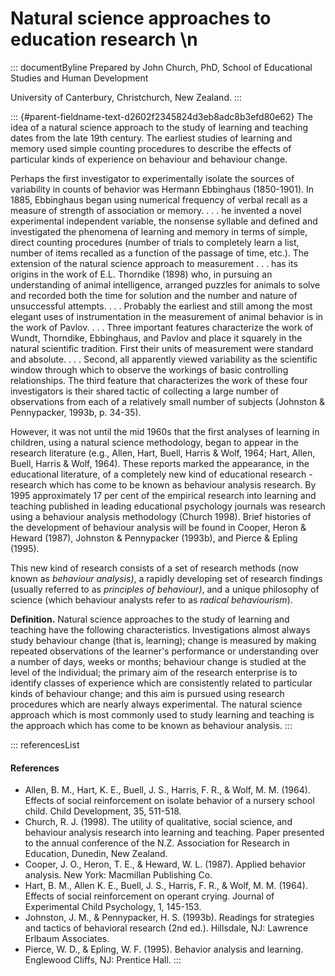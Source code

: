 # Natural science approaches to education research \n

::: documentByline
Prepared by John Church, PhD, School of Educational Studies and Human
Development

University of Canterbury, Christchurch, New Zealand.
:::

::: {#parent-fieldname-text-d2602f2345824d3eb8adc8b3efd80e62}
The idea of a natural science approach to the study of learning and
teaching dates from the late 19th century. The earliest studies of
learning and memory used simple counting procedures to describe the
effects of particular kinds of experience on behaviour and behaviour
change.

Perhaps the first investigator to experimentally isolate the sources of
variability in counts of behavior was Hermann Ebbinghaus (1850-1901). In
1885, Ebbinghaus began using numerical frequency of verbal recall as a
measure of strength of association or memory. . . . he invented a novel
experimental independent variable, the nonsense syllable and defined and
investigated the phenomena of learning and memory in terms of simple,
direct counting procedures (number of trials to completely learn a list,
number of items recalled as a function of the passage of time, etc.).
The extension of the natural science approach to measurement . . . has
its origins in the work of E.L. Thorndike (1898) who, in pursuing an
understanding of animal intelligence, arranged puzzles for animals to
solve and recorded both the time for solution and the number and nature
of unsuccessful attempts. . . . Probably the earliest and still among
the most elegant uses of instrumentation in the measurement of animal
behavior is in the work of Pavlov. . . . Three important features
characterize the work of Wundt, Thorndike, Ebbinghaus, and Pavlov and
place it squarely in the natural scientific tradition. First their units
of measurement were standard and absolute. . . . Second, all apparently
viewed variability as the scientific window through which to observe the
workings of basic controlling relationships. The third feature that
characterizes the work of these four investigators is their shared
tactic of collecting a large number of observations from each of a
relatively small number of subjects (Johnston & Pennypacker, 1993b, p.
34-35).

However, it was not until the mid 1960s that the first analyses of
learning in children, using a natural science methodology, began to
appear in the research literature (e.g., Allen, Hart, Buell, Harris &
Wolf, 1964; Hart, Allen, Buell, Harris & Wolf, 1964). These reports
marked the appearance, in the educational literature, of a completely
new kind of educational research - research which has come to be known
as behaviour analysis research. By 1995 approximately 17 per cent of the
empirical research into learning and teaching published in leading
educational psychology journals was research using a behaviour analysis
methodology (Church 1998). Brief histories of the development of
behaviour analysis will be found in Cooper, Heron & Heward (1987),
Johnston & Pennypacker (1993b), and Pierce & Epling (1995).

This new kind of research consists of a set of research methods (now
known as *behaviour analysis)*, a rapidly developing set of research
findings (usually referred to as *principles of behaviour)*, and a
unique philosophy of science (which behaviour analysts refer to as
*radical behaviourism*).

**Definition.** Natural science approaches to the study of learning and
teaching have the following characteristics. Investigations almost
always study behaviour change (that is, learning); change is measured by
making repeated observations of the learner\'s performance or
understanding over a number of days, weeks or months; behaviour change
is studied at the level of the individual; the primary aim of the
research enterprise is to identify classes of experience which are
consistently related to particular kinds of behaviour change; and this
aim is pursued using research procedures which are nearly always
experimental. The natural science approach which is most commonly used
to study learning and teaching is the approach which has come to be
known as behaviour analysis.
:::

::: referencesList
#### References

-   Allen, B. M., Hart, K. E., Buell, J. S., Harris, F. R., &
    Wolf, M. M. (1964). Effects of social reinforcement on isolate
    behavior of a nursery school child. Child Development, 35, 511-518.
-   Church, R. J. (1998). The utility of qualitative, social science,
    and behaviour analysis research into learning and teaching. Paper
    presented to the annual conference of the N.Z. Association for
    Research in Education, Dunedin, New Zealand.
-   Cooper, J. O., Heron, T. E., & Heward, W. L. (1987). Applied
    behavior analysis. New York: Macmillan Publishing Co.
-   Hart, B. M., Allen K. E., Buell, J. S., Harris, F. R., & Wolf, M. M.
    (1964). Effects of social reinforcement on operant crying. Journal
    of Experimental Child Psychology, 1, 145-153.
-   Johnston, J. M., & Pennypacker, H. S. (1993b). Readings for
    strategies and tactics of behavioral research (2nd ed.). Hillsdale,
    NJ: Lawrence Erlbaum Associates.
-   Pierce, W. D., & Epling, W. F. (1995). Behavior analysis and
    learning. Englewood Cliffs, NJ: Prentice Hall.
:::
